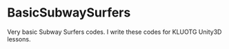 # BasicSubwaySurfers
 Very basic Subway Surfers codes. I write these codes for KLUOTG Unity3D lessons.
